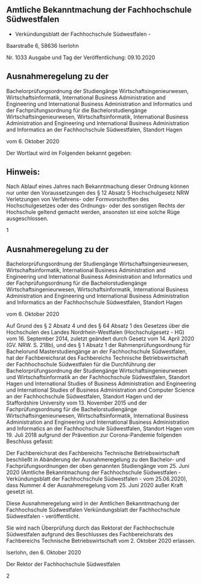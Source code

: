 ## Amtliche Bekanntmachung der Fachhochschule Südwestfalen

- Verkündungsblatt der Fachhochschule Südwestfalen -

Baarstraße 6, 58636 Iserlohn

Nr. 1033                             Ausgabe und Tag der Veröffentlichung:   09.10.2020

## Ausnahmeregelung zu der

Bachelorprüfungsordnung der Studiengänge Wirtschaftsingenieurwesen, Wirtschaftsinformatik, International Business Administration and Engineering und International Business Administration and Informatics und der Fachprüfungsordnung für die Bachelorstudiengänge Wirtschaftsingenieurwesen, Wirtschaftsinformatik, International Business Administration and Engineering und International Business Administration and Informatics an der Fachhochschule Südwestfalen, Standort Hagen

vom 6. Oktober 2020

Der Wortlaut wird im Folgenden bekannt gegeben:

## Hinweis:

Nach Ablauf eines Jahres nach Bekanntmachung dieser Ordnung können nur unter den Voraussetzungen des § 12 Absatz 5 Hochschulgesetz NRW Verletzungen von Verfahrens- oder Formvorschriften des Hochschulgesetzes oder des Ordnungs- oder des sonstigen Rechts der Hochschule geltend gemacht werden, ansonsten ist eine solche Rüge ausgeschlossen.

1

## Ausnahmeregelung zu der

Bachelorprüfungsordnung der Studiengänge Wirtschaftsingenieurwesen, Wirtschaftsinformatik, International Business Administration and Engineering und International Business Administration and Informatics und der Fachprüfungsordnung für die Bachelorstudiengänge Wirtschaftsingenieurwesen, Wirtschaftsinformatik, International Business Administration and Engineering und International Business Administration and Informatics an der Fachhochschule Südwestfalen, Standort Hagen

vom 6. Oktober 2020

Auf Grund des § 2 Absatz 4 und des § 64 Absatz 1 des Gesetzes über die Hochschulen des Landes Nordrhein-Westfalen (Hochschulgesetz - HG) vom 16. September 2014, zuletzt geändert durch Gesetz vom 14. April 2020 (GV. NRW. S. 218b), und des § 1 Absatz 1 der Rahmenprüfungsordnung für Bachelorund Masterstudiengänge an der Fachhochschule Südwestfalen, hat der Fachbereichsrat des Fachbereichs Technische Betriebswirtschaft der Fachhochschule Südwestfalen für die Durchführung der Bachelorprüfungsordnung der Studiengänge Wirtschaftsingenieurwesen und Wirtschaftsinformatik an der Fachhochschule Südwestfalen, Standort Hagen und International Studies of Business  Administration  and  Engineering  und  International  Studies  of  Business  Administration  and Computer Science an der Fachhochschule Südwestfalen, Standort Hagen und der Staffordshire University vom 13. November 2015 und der Fachprüfungsordnung für die Bachelorstudiengänge Wirtschaftsingenieurwesen, Wirtschaftsinformatik, International Business Administration and Engineering und International Business Administration and Informatics an der Fachhochschule Südwestfalen, Standort Hagen vom 19. Juli 2018 aufgrund der Prävention zur Corona-Pandemie folgenden Beschluss gefasst:

Der  Fachbereichsrat  des  Fachbereichs  Technische  Betriebswirtschaft  beschließt in  Abänderung  der Ausnahmeregelung zu den Bachelor- und Fachprüfungsordnungen der oben genannten Studiengänge vom 25. Juni 2020 (Amtliche Bekanntmachung der Fachhochschule Südwestfalen - Verkündungsblatt der Fachhochschule  Südwestfalen  -  vom  25.06.2020),  dass  Nummer  4  der  Ausnahmeregelung  vom 25. Juni 2020 außer Kraft gesetzt ist.

Diese Ausnahmeregelung wird in der Amtlichen Bekanntmachung der Fachhochschule Südwestfalen Verkündungsblatt der Fachhochschule Südwestfalen - veröffentlicht.

Sie  wird  nach  Überprüfung  durch  das  Rektorat  der  Fachhochschule  Südwestfalen  aufgrund  des Beschlusses des Fachbereichsrats des Fachbereichs Technische Betriebswirtschaft vom 2. Oktober 2020 erlassen.

Iserlohn, den 6. Oktober 2020

Der Rektor der Fachhochschule Südwestfalen

2
